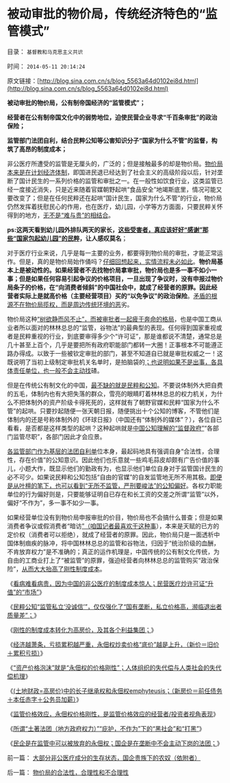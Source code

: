 # 被动审批的物价局，传统经济特色的“监管模式”

目录： `基督教和马克思主义共识` 

时间： `2014-05-11 20:14:24` 

原文链接：[http://blog.sina.com.cn/s/blog_5563a64d0102ei8d.html](http://blog.sina.com.cn/s/blog_5563a64d0102ei8d.html)

**被动审批的物价局，公有制帝国经济的“监管模式”；**

**经营者在公有制帝国文化中的弱势地位，迫使民营企业寻求“千百条审批”的政治保险；**

**监管部门法团自利，结合民粹公知等公害知识分子“国家为什么不管”的监督，构筑了高昂的制度成本；**



非公医疗所遭受的监管是无厘头的，广泛的；但是接触最多的却是物价局。[物价局本来是在计划经济体制](../../../2014/5/10/物价局的合法性，合理性和不合理性.md)，即国进民退已经达到了社会主义的高级阶段以后，针对垄断了国计民生的一系列价格的监管和审批之一。在一般性如饮食行业，这类监管已经一度接近消失，只是近来随着官媒朝野起哄“食品安全”地竭斯底里，情况可能又要改变了；但是在任何民粹还在起哄“国计民生，国家为什么不管”的行业，物价局仍然发挥着抚慰民心的作用，也在医疗，幼儿园，小学等方方面面，只要民粹关怀得到的地方，[无不是“难与贵”的相结合](../../../2010/8/3/国家重视医疗重视教育结果是贵得受不了.md)。

**ps:这两天看到幼儿园外排队两天的家长，[这些受害者，真应该好好“感谢”那些“国家包起幼儿园”的民粹](../../../2013/1/12/公立幼儿院是“幼教领域的特供”.md)，让人感叹莫名**；

对于医疗行业来说，几乎是每一主要的业务，都要得到物价局的审批，才能正常运作。但是，真的是物价局始作俑吗？[仔细回想起来，实情流程未必如此](../../../2009/12/1/“人在江湖，身不由已”.md)。**物价局基本上是被动性的。如果经营者不去找物价局拿审批，物价局也是多一事不如小一事；但是如果任何容易引起争议的价格项目，一旦出现了争议时，没有申报过物价局条子的价格，在“向消费者倾斜”的中国社会中，就成了经营者的原罪。因此经营者实际上是就高价格（主要经营项目）买的“以免争议”的政治保险**。[矛盾的根源不在物价局揽权，而是周边传统环境的恶](../../../2013/12/12/居安思危的公害知识分子,“国企危机=经济危机”的概念偷换.md)劣。

物价局这种[“树欲静而风不止”，而被审批者一起疲于奔命的格局](../../../2012/9/13/咱国的监管部门主管单位，可以凭空出世的！.md)，也是中国工商从业者所以面对的林林总总的“监管，谷物法”的最典型的表现。任何得到国家重视或者是民粹重视的行业，到底要审得多少个“许可证”，那是谁都说不清楚，通常总是几十甚至上百个，几乎是要把所有政府职能部门都转一大圈！正事根本不可能遵正路办得成。以致于一些被钦定审批的部门，甚至不知道自已就是审批权威之一！这既说明了当初上级制定审批机关名单时，是拍脑袋的[；也说明如果不是出事，各具体责任单位，也一般不会主动找](../../../2009/12/2/混！中庸之道的策源地.md)碴。

但是在传统公有制文化的中国，[最不缺的就是民粹和公知](../../../2012/5/5/公害知识分子的恶法之国家标准.md)。不要说体制外大把自费的五毛，体制内也有大把失落的群众，雪亮的眼睛盯着林林总总的权力机关，为什么不把体制外的资产阶级卡得死死的，这样就有了朝野官媒和民粹“国家为什么不管”的起哄。只要抄起随便一张天朝日报，随便挑出十个公知的博客，不管他们是体制内的还是号称体制外的《环球日报》（中国还有“体制外的媒体”？），各位自已看看，是否都是这样类型的起哄？这种起哄就是[中国公知理解的“监督政府”](../../../2011/8/15/胡乱批评政府的国民劣根性.md)“各部门监管尽职”，各部门因此才会应景。

[各监管部门作为基层的法团自利单](../../../2014/5/9/公有制土著法团的国进民退和黑社会.md)位本身，最起码地具有强调自身“合法性，合理性，存在价值”的公知意识。因此他们也乐意就一些鸡毛蒜皮却颇有广告价值的事儿，小题大作，既显示他们的勤政有为，也显示他们单位自身对于监管国计民生的必不可少。如果说民粹和公知包括“自由的官媒”的自发监管地无所不用其极。[即便是从叶檀的笔下，也可以看到“无所不监管，严刑要峻法”的公知偏好](../../../2013/7/19/自由放任和政府监管的各自前提，兼谈薛兆丰与叶檀的共识.md)。各权力职能单位的行为偏好则是，只要能够证明自已存在和长工资的交差之所谓“监管”以外，偏好“不作为”，多一事不如少一事。

如果经营单位没有到物价局申报审批的价目，物价局也不会搞什么普查；但是如果消费者争议或假消费者“暗访[”（咱国记者最喜欢干这种事](../../../2012/4/19/反对管制传媒的记者们，要求管制各行各业.md)），本来是天赋的已方的定价权（消费者可以拒绝），就成了经营者的原罪。因此，物价局只是一面透析中国体制痼疾的脉冲，将中国林林总总的监管和谷物法，归因于“统治阶级的血酬，不肯放弃权力”是不准确的；真正的运作机理是，中国传统的公有制文化传统，为自由的工商业打上了“被监管”的原罪，强迫经营者向林林总总的监管购买“政治保险”，[从而大大抬高了刚性制度成本](../../../2014/5/4/刚性的制度成本转化为高房价，及保卫高房价的各个利益集团；.md)。

《[看病难看病贵，因为中国的非公医疗的制度成本惊人；民营医疗炒许可证“升值”的“市场”](../../../2014/5/1/看病难看病贵，因为中国的非公医疗的制度成本惊人.md)》

《[民粹公知“监管私立‘没诚信’”，仅仅强化了“国有垄断，私立价格高，濒临退出者质量差”；](../../../2014/5/3/为什么中国的非公医疗只能价格高，不得不“质量差”？.md)》

《[刚性的制度成本转化为高房价，及其各个利益集团；](../../../2014/5/4/刚性的制度成本转化为高房价，及保卫高房价的各个利益集团；.md)》

《[经济越萧条，亏损累积越严重，永佃权炒卖价格“底价”越是上升，（新价＝旧价＋累积亏损）](../../../2014/5/5/“永佃权价格刚性和萧条”，高房价和看病贵的机理；.md)》

《[“资产价格泡沫”就是“永佃权的价格刚性”；人体组织的失代偿与人类社会的失代偿机理](../../../2014/5/6/“资产价格泡沫”就是“永佃权的价格刚性”；.md)》

《[(土地财政=高房价)中的长子继承权和永佃权emphyteusis；（新房价＝前任债务＋本任赤字＋公务员加薪）](../../../2014/5/7/(土地财政=高房价)中的长子继承权和永佃权emphyteusis；.md)》

《[监管价格效应，永佃权价格刚性，是监管价格效应的经营者/投资者视角表现](../../../2014/5/8/监管价格效应，被消委会和《消费者保护法》伤害的消费者.md)》

《[所谓“土著法团（地方政府权力）”“庇护，不作为”下的“黑社会”和“打黑”](../../../2014/5/9/公有制土著法团的国进民退和黑社会.md)》

《[民企是在监管中可以被放弃的永佃权；国企是在垄断中不会主动下岗的法团；](../../../2014/5/10/物价局的合法性，合理性和不合理性.md)》

前一篇： [大部分非公医疗成分的生存状态，国企贵族下的农奴（依附者）](../../../2014/5/13/大部分非公医疗成分的生存状态，国企贵族下的农奴（依附者）.md)

后一篇： [物价局的合法性，合理性和不合理性](../../../2014/5/10/物价局的合法性，合理性和不合理性.md)

